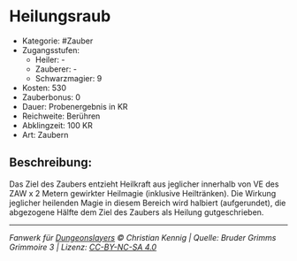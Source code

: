 # Heilungsraub

- Kategorie: #Zauber
- Zugangsstufen:
  - Heiler: -
  - Zauberer: -
  - Schwarzmagier: 9
- Kosten: 530
- Zauberbonus: 0
- Dauer: Probenergebnis in KR
- Reichweite: Berühren
- Abklingzeit: 100 KR
- Art: Zaubern

## Beschreibung:

Das Ziel des Zaubers entzieht Heilkraft aus jeglicher innerhalb von VE des ZAW x 2 Metern gewirkter Heilmagie (inklusive Heiltränken). Die Wirkung jeglicher heilenden Magie in diesem Bereich wird halbiert (aufgerundet), die abgezogene Hälfte dem Ziel des Zaubers als Heilung gutgeschrieben.

---

_Fanwerk für [Dungeonslayers](https://www.dungeonslayers.net/) © Christian Kennig | Quelle: Bruder Grimms Grimmoire 3 | Lizenz: [CC-BY-NC-SA 4.0](https://creativecommons.org/licenses/by-nc-sa/4.0/deed.de)_
